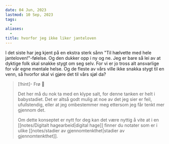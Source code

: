 ```yaml
---
date: 04 Jun, 2023
lastmod: 10 Sep, 2023
tags:
  - 
aliases:
  - 
title: hvorfor jeg ikke liker janteloven
---
```

I det siste har jeg kjent på en ekstra sterk sånn "Til hælvette med hele janteloven!"-følelse. Og den dukker opp i ny og ne. Jeg er bare så lei av at dyktige folk skal snakke stygt om seg selv. For vi er jo tross alt ansvarlige for vår egne mentale helse. Og de fleste av vårs ville ikke snakka stygt til en venn, så hvorfor skal vi gjøre det til vårs sjøl da?

> [!hint]- Frø  🌱
>
> Det her må du nok ta med en klype salt, for denne tanken er helt i babystadiet. Det er altså godt mulig at noe av det jeg sier er feil, ufullstendig, eller at jeg ombestemmer meg ettersom jeg får tenkt mer gjennom det.
> 
> Om dette konseptet er nytt for deg kan det være nyttig å vite at i en [[notes/Digitalt hagearbeid|digital hage]] finner du notater som er i ulike [[notes/stadier av gjennomtenkthet|stadier av gjennomtenkthet]].

